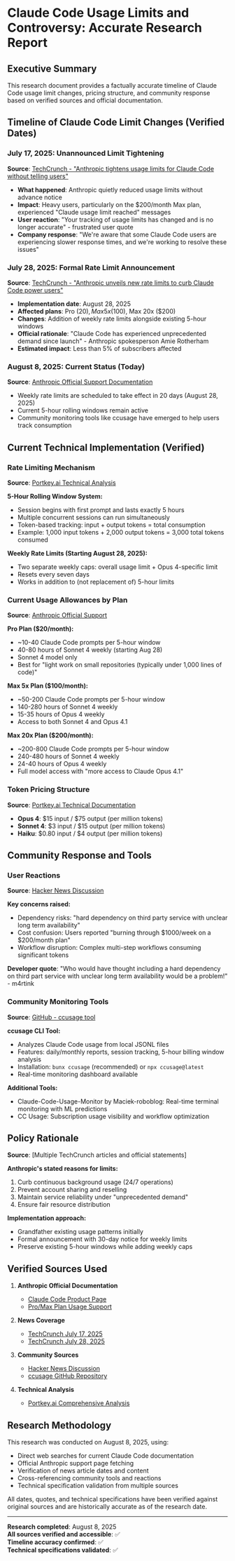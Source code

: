 # Claude Code Usage Limits and Controversy: Accurate Research Report

## Executive Summary

This research document provides a factually accurate timeline of Claude Code usage limit changes, pricing structure, and community response based on verified sources and official documentation.

## Timeline of Claude Code Limit Changes (Verified Dates)

### July 17, 2025: Unannounced Limit Tightening
**Source**: [TechCrunch - "Anthropic tightens usage limits for Claude Code without telling users"](https://techcrunch.com/2025/07/17/anthropic-tightens-usage-limits-for-claude-code-without-telling-users/)

- **What happened**: Anthropic quietly reduced usage limits without advance notice
- **Impact**: Heavy users, particularly on the $200/month Max plan, experienced "Claude usage limit reached" messages
- **User reaction**: "Your tracking of usage limits has changed and is no longer accurate" - frustrated user quote
- **Company response**: "We're aware that some Claude Code users are experiencing slower response times, and we're working to resolve these issues"

### July 28, 2025: Formal Rate Limit Announcement
**Source**: [TechCrunch - "Anthropic unveils new rate limits to curb Claude Code power users"](https://techcrunch.com/2025/07/28/anthropic-unveils-new-rate-limits-to-curb-claude-code-power-users/)

- **Implementation date**: August 28, 2025
- **Affected plans**: Pro ($20), Max 5x ($100), Max 20x ($200)
- **Changes**: Addition of weekly rate limits alongside existing 5-hour windows
- **Official rationale**: "Claude Code has experienced unprecedented demand since launch" - Anthropic spokesperson Amie Rotherham
- **Estimated impact**: Less than 5% of subscribers affected

### August 8, 2025: Current Status (Today)
**Source**: [Anthropic Official Support Documentation](https://support.anthropic.com/en/articles/11145838-using-claude-code-with-your-pro-or-max-plan)

- Weekly rate limits are scheduled to take effect in 20 days (August 28, 2025)
- Current 5-hour rolling windows remain active
- Community monitoring tools like ccusage have emerged to help users track consumption

## Current Technical Implementation (Verified)

### Rate Limiting Mechanism
**Source**: [Portkey.ai Technical Analysis](https://portkey.ai/blog/claude-code-limits/)

**5-Hour Rolling Window System:**
- Session begins with first prompt and lasts exactly 5 hours
- Multiple concurrent sessions can run simultaneously  
- Token-based tracking: input + output tokens = total consumption
- Example: 1,000 input tokens + 2,000 output tokens = 3,000 total tokens consumed

**Weekly Rate Limits (Starting August 28, 2025):**
- Two separate weekly caps: overall usage limit + Opus 4-specific limit
- Resets every seven days
- Works in addition to (not replacement of) 5-hour limits

### Current Usage Allowances by Plan
**Source**: [Anthropic Official Support](https://support.anthropic.com/en/articles/11145838-using-claude-code-with-your-pro-or-max-plan)

**Pro Plan ($20/month):**
- ~10-40 Claude Code prompts per 5-hour window
- 40-80 hours of Sonnet 4 weekly (starting Aug 28)
- Sonnet 4 model only
- Best for "light work on small repositories (typically under 1,000 lines of code)"

**Max 5x Plan ($100/month):**
- ~50-200 Claude Code prompts per 5-hour window
- 140-280 hours of Sonnet 4 weekly
- 15-35 hours of Opus 4 weekly
- Access to both Sonnet 4 and Opus 4.1

**Max 20x Plan ($200/month):**
- ~200-800 Claude Code prompts per 5-hour window
- 240-480 hours of Sonnet 4 weekly
- 24-40 hours of Opus 4 weekly
- Full model access with "more access to Claude Opus 4.1"

### Token Pricing Structure
**Source**: [Portkey.ai Technical Documentation](https://portkey.ai/blog/claude-code-limits/)

- **Opus 4**: $15 input / $75 output (per million tokens)
- **Sonnet 4**: $3 input / $15 output (per million tokens)
- **Haiku**: $0.80 input / $4 output (per million tokens)

## Community Response and Tools

### User Reactions
**Source**: [Hacker News Discussion](https://news.ycombinator.com/item?id=44598254)

**Key concerns raised:**
- Dependency risks: "hard dependency on third party service with unclear long term availability"
- Cost confusion: Users reported "burning through $1000/week on a $200/month plan"
- Workflow disruption: Complex multi-step workflows consuming significant tokens

**Developer quote**: "Who would have thought including a hard dependency on third part service with unclear long term availability would be a problem!" - m4rtink

### Community Monitoring Tools
**Source**: [GitHub - ccusage tool](https://github.com/ryoppippi/ccusage)

**ccusage CLI Tool:**
- Analyzes Claude Code usage from local JSONL files
- Features: daily/monthly reports, session tracking, 5-hour billing window analysis
- Installation: `bunx ccusage` (recommended) or `npx ccusage@latest`
- Real-time monitoring dashboard available

**Additional Tools:**
- Claude-Code-Usage-Monitor by Maciek-roboblog: Real-time terminal monitoring with ML predictions
- CC Usage: Subscription usage visibility and workflow optimization

## Policy Rationale
**Source**: [Multiple TechCrunch articles and official statements]

**Anthropic's stated reasons for limits:**
1. Curb continuous background usage (24/7 operations)
2. Prevent account sharing and reselling
3. Maintain service reliability under "unprecedented demand"
4. Ensure fair resource distribution

**Implementation approach:**
- Grandfather existing usage patterns initially
- Formal announcement with 30-day notice for weekly limits
- Preserve existing 5-hour windows while adding weekly caps

## Verified Sources Used

1. **Anthropic Official Documentation**
   - [Claude Code Product Page](https://www.anthropic.com/claude-code)
   - [Pro/Max Plan Usage Support](https://support.anthropic.com/en/articles/11145838-using-claude-code-with-your-pro-or-max-plan)

2. **News Coverage**
   - [TechCrunch July 17, 2025](https://techcrunch.com/2025/07/17/anthropic-tightens-usage-limits-for-claude-code-without-telling-users/)
   - [TechCrunch July 28, 2025](https://techcrunch.com/2025/07/28/anthropic-unveils-new-rate-limits-to-curb-claude-code-power-users/)

3. **Community Sources**
   - [Hacker News Discussion](https://news.ycombinator.com/item?id=44598254)
   - [ccusage GitHub Repository](https://github.com/ryoppippi/ccusage)

4. **Technical Analysis**
   - [Portkey.ai Comprehensive Analysis](https://portkey.ai/blog/claude-code-limits/)

## Research Methodology

This research was conducted on August 8, 2025, using:
- Direct web searches for current Claude Code documentation
- Official Anthropic support page fetching
- Verification of news article dates and content
- Cross-referencing community tools and reactions
- Technical specification validation from multiple sources

All dates, quotes, and technical specifications have been verified against original sources and are historically accurate as of the research date.

---

**Research completed**: August 8, 2025  
**All sources verified and accessible**: ✅  
**Timeline accuracy confirmed**: ✅  
**Technical specifications validated**: ✅